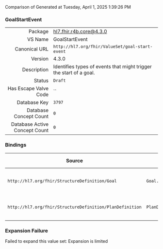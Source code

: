 Comparison of 
Generated at Tuesday, April 1, 2025 1:39:26 PM

### GoalStartEvent

|      |     |
| ---: | --- |
| Package | hl7.fhir.r4b.core@4.3.0 |
| VS Name | GoalStartEvent |
| Canonical URL | `http://hl7.org/fhir/ValueSet/goal-start-event` |
| Version | 4.3.0 |
| Description | Identifies types of events that might trigger the start of a goal. |
| Status | `Draft` |
| Has Escape Valve Code | `` |
| Database Key | `3797` |
| Database Concept Count | `0` |
| Database Active Concept Count | `0` |
### Bindings

| Source | Element | Binding | Strength | Element Short |
| ------ | ------- | ------- | -------- | ------------- |
| `http://hl7.org/fhir/StructureDefinition/Goal` | `Goal.start[x]` | `http://hl7.org/fhir/ValueSet/goal-start-event` | `Example` | When goal pursuit begins |
| `http://hl7.org/fhir/StructureDefinition/PlanDefinition` | `PlanDefinition.goal.start` | `http://hl7.org/fhir/ValueSet/goal-start-event` | `Example` | When goal pursuit begins |

### Expansion Failure

Failed to expand this value set: Expansion is limited
